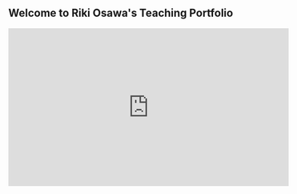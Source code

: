 ## Welcome to Riki Osawa's Teaching Portfolio

<iframe width="560" height="315" src="https://youtu.be/UoZckxECLf0" frameborder="0" allow="autoplay; encrypted-media" allowfullscreen></iframe>

